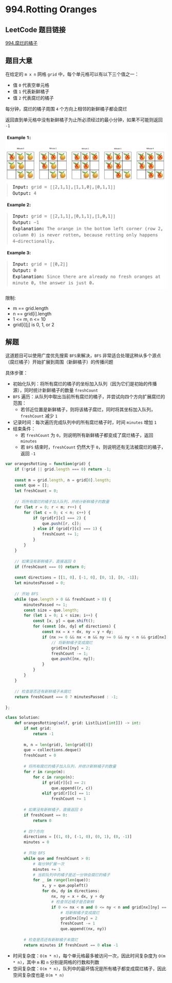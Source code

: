 # 994.Rotting Oranges

## LeetCode 题目链接

[994.腐烂的橘子](https://leetcode.cn/problems/k-closest-points-to-origin/)

## 题目大意

在给定的 `m x n` 网格 `grid` 中，每个单元格可以有以下三个值之一：
- 值 `0` 代表空单元格
- 值 `1` 代表新鲜橘子
- 值 `2` 代表腐烂的橘子
  
每分钟，腐烂的橘子周围 `4` 个方向上相邻的新鲜橘子都会腐烂

返回直到单元格中没有新鲜橘子为止所必须经过的最小分钟，如果不可能则返回 `-1` 

![alt text](images/example994.png)

限制:
- m == grid.length
- n == grid[i].length
- 1 <= m, n <= 10
- grid[i][j] is 0, 1, or 2

## 解题

这道题目可以使用广度优先搜索 `BFS`来解决，`BFS` 非常适合处理这种从多个源点（腐烂橘子）开始扩展到周围（新鲜橘子）的传播问题

具体步骤：
- 初始化队列：将所有腐烂的橘子的坐标加入队列（因为它们是初始的传播源），同时统计新鲜橘子的数量 `freshCount`
- `BFS` 遍历：从队列中取出当前所有腐烂的橘子，并尝试向四个方向扩展腐烂的范围：
  - 若邻近位置是新鲜橘子，则将该橘子腐烂，同时将其坐标加入队列，`freshCount` 减少 `1`
- 记录时间：每次遍历完成队列中的所有腐烂橘子时，时间 `minutes` 增加 `1`
- 结束条件：
  - 若 `freshCount` 为 `0`，则说明所有新鲜橘子都变成了腐烂橘子，返回 `minutes`
  - 若 `BFS` 结束时，`freshCount` 仍然大于 `0`，则说明还有无法被腐烂的橘子，返回 `-1`

```js
var orangesRotting = function(grid) {
    if (!grid || grid.length === 0) return -1;

    const m = grid.length, n = grid[0].length;
    const que = [];
    let freshCount = 0;

    // 将所有腐烂的橘子加入队列，并统计新鲜橘子的数量
    for (let r = 0; r < m; r++) {
        for (let c = 0; c < n; c++) {
            if (grid[r][c] === 2) {
                que.push([r, c]);
            } else if (grid[r][c] === 1) {
                freshCount += 1;
            }
        }
    }

    // 如果没有新鲜橘子，直接返回 0
    if (freshCount === 0) return 0;

    const directions = [[1, 0], [-1, 0], [0, 1], [0, -1]];
    let minutesPassed = 0;

    // 开始 BFS
    while (que.length > 0 && freshCount > 0) {
        minutesPassed += 1;
        const size = que.length;
        for (let i = 0; i < size; i++) {
            const [x, y] = que.shift();
            for (const [dx, dy] of directions) {
                const nx = x + dx, ny = y + dy;
                if (nx >= 0 && nx < m && ny >= 0 && ny < n && grid[nx][ny] === 1) {
                    // 将新鲜橘子变成腐烂
                    grid[nx][ny] = 2;
                    freshCount -= 1;
                    que.push([nx, ny]);
                }
            }
        }
    }

    // 检查是否还有新鲜橘子未腐烂
    return freshCount === 0 ? minutesPassed : -1;

};
```
```python
class Solution:
    def orangesRotting(self, grid: List[List[int]]) -> int:
        if not grid:
            return -1

        m, n = len(grid), len(grid[0])
        que = collections.deque()
        freshCount = 0

        # 将所有腐烂的橘子加入队列，并统计新鲜橘子的数量
        for r in range(m):
            for c in range(n):
                if grid[r][c] == 2:
                    que.append((r, c))
                elif grid[r][c] == 1:
                    freshCount += 1
        
        # 如果没有新鲜橘子，直接返回 0
        if freshCount == 0:
            return 0

        # 四个方向
        directions = [(1, 0), (-1, 0), (0, 1), (0, -1)]
        minutes = 0

        # 开始 BFS
        while que and freshCount > 0:
            # 每分钟扩展一次
            minutes += 1
            # 当前队列中的橘子是这一分钟会腐烂的橘子
            for _ in range(len(que)):
                x, y = que.popleft()
                for dx, dy in directions:
                    nx, ny = x + dx, y + dy
                    # 检查邻近橘子是否新鲜
                    if 0 <= nx < m and 0 <= ny < n and grid[nx][ny] == 1:
                        # 将新鲜橘子变成腐烂
                        grid[nx][ny] = 2
                        freshCount -= 1
                        que.append((nx, ny))
        
        # 检查是否还有新鲜橘子未腐烂
        return minutes if freshCount == 0 else -1
```

- 时间复杂度：`O(m * n)`，每个单元格最多被访问一次，因此时间复杂度为 `O(m * n)`，其中 `m` 和 `n` 分别是网格的行数和列数
- 空间复杂度：`O(m * n)`，队列中的最坏情况是所有橘子都变成腐烂橘子，因此空间复杂度也是 `O(m * n)`



